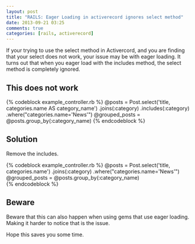 ```yaml
---
layout: post
title: "RAILS: Eager Loading in activerecord ignores select method"
date: 2013-09-21 03:25
comments: true
categories: [rails, activerecord]
---
```


If your trying to use the select method in Activercord, and you are finding that your select does not work, your issue may be with eager loading. It turns out that when you eager load with the includes method, the select method is completely ignored. 

<!-- more -->

## This does not work

{% codeblock example_controller.rb %}
 @posts = Post.select('title, categories.name AS category_name')
              .joins(:category)
              .includes(:category)
              .where("categories.name='News'")
 @grouped_posts = @posts.group_by(:category_name)
{% endcodeblock %}

## Solution 

Remove the includes.

{% codeblock example_controller.rb %}
  @posts = Post.select('title, categories.name')
               .joins(:category)
               .where("categories.name='News'")
  @grouped_posts = @posts.group_by(:category_name)     
{% endcodeblock %}


## Beware 

Beware that this can also happen when using gems that use eager loading. Making it harder to notice that is the issue. 

Hope this saves you some time. 
